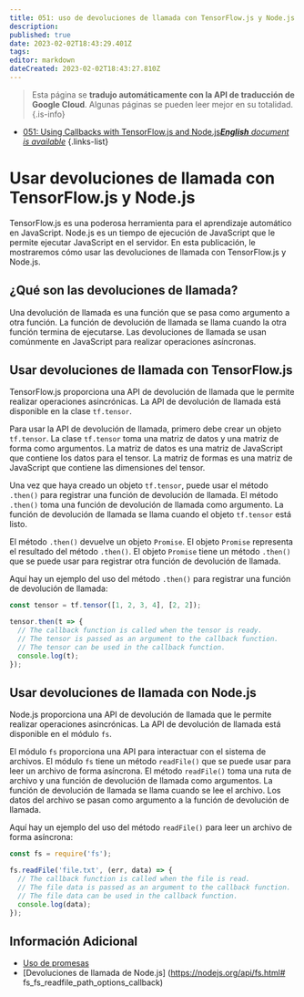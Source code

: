 ```yaml
---
title: 051: uso de devoluciones de llamada con TensorFlow.js y Node.js
description: 
published: true
date: 2023-02-02T18:43:29.401Z
tags: 
editor: markdown
dateCreated: 2023-02-02T18:43:27.810Z
---
```


> Esta página se **tradujo automáticamente con la API de traducción de Google Cloud**.
Algunas páginas se pueden leer mejor en su totalidad.{.is-info}



- [051: Using Callbacks with TensorFlow.js and Node.js***English** document is available*](/en/Knowledge-base/TensorFlow-js/Learning/051-using-callbacks-with-tensorflow-js-and-node-js)
{.links-list}


# Usar devoluciones de llamada con TensorFlow.js y Node.js

TensorFlow.js es una poderosa herramienta para el aprendizaje automático en JavaScript. Node.js es un tiempo de ejecución de JavaScript que le permite ejecutar JavaScript en el servidor. En esta publicación, le mostraremos cómo usar las devoluciones de llamada con TensorFlow.js y Node.js.

## ¿Qué son las devoluciones de llamada?

Una devolución de llamada es una función que se pasa como argumento a otra función. La función de devolución de llamada se llama cuando la otra función termina de ejecutarse. Las devoluciones de llamada se usan comúnmente en JavaScript para realizar operaciones asíncronas.

## Usar devoluciones de llamada con TensorFlow.js

TensorFlow.js proporciona una API de devolución de llamada que le permite realizar operaciones asincrónicas. La API de devolución de llamada está disponible en la clase `tf.tensor`.

Para usar la API de devolución de llamada, primero debe crear un objeto `tf.tensor`. La clase `tf.tensor` toma una matriz de datos y una matriz de forma como argumentos. La matriz de datos es una matriz de JavaScript que contiene los datos para el tensor. La matriz de formas es una matriz de JavaScript que contiene las dimensiones del tensor.

Una vez que haya creado un objeto `tf.tensor`, puede usar el método `.then()` para registrar una función de devolución de llamada. El método `.then()` toma una función de devolución de llamada como argumento. La función de devolución de llamada se llama cuando el objeto `tf.tensor` está listo.

El método `.then()` devuelve un objeto `Promise`. El objeto `Promise` representa el resultado del método `.then()`. El objeto `Promise` tiene un método `.then()` que se puede usar para registrar otra función de devolución de llamada.

Aquí hay un ejemplo del uso del método `.then()` para registrar una función de devolución de llamada:

```javascript
const tensor = tf.tensor([1, 2, 3, 4], [2, 2]);

tensor.then(t => {
  // The callback function is called when the tensor is ready.
  // The tensor is passed as an argument to the callback function.
  // The tensor can be used in the callback function.
  console.log(t);
});
```

## Usar devoluciones de llamada con Node.js

Node.js proporciona una API de devolución de llamada que le permite realizar operaciones asincrónicas. La API de devolución de llamada está disponible en el módulo `fs`.

El módulo `fs` proporciona una API para interactuar con el sistema de archivos. El módulo `fs` tiene un método `readFile()` que se puede usar para leer un archivo de forma asíncrona. El método `readFile()` toma una ruta de archivo y una función de devolución de llamada como argumentos. La función de devolución de llamada se llama cuando se lee el archivo. Los datos del archivo se pasan como argumento a la función de devolución de llamada.

Aquí hay un ejemplo del uso del método `readFile()` para leer un archivo de forma asíncrona:

```javascript
const fs = require('fs');

fs.readFile('file.txt', (err, data) => {
  // The callback function is called when the file is read.
  // The file data is passed as an argument to the callback function.
  // The file data can be used in the callback function.
  console.log(data);
});
```

## Información Adicional

- [Uso de promesas](https://developer.mozilla.org/en-US/docs/Web/JavaScript/Guide/Using_promises)
- [Devoluciones de llamada de Node.js] (https://nodejs.org/api/fs.html# fs_fs_readfile_path_options_callback)
